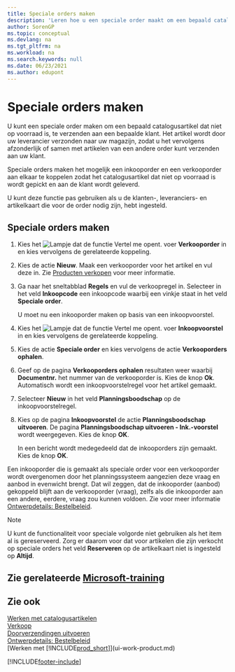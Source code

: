 ```yaml
---
title: Speciale orders maken
description: 'Leren hoe u een speciale order maakt om een bepaald catalogusartikel dat niet op voorraad is, te verzenden aan een bepaalde klant.'
author: SorenGP
ms.topic: conceptual
ms.devlang: na
ms.tgt_pltfrm: na
ms.workload: na
ms.search.keywords: null
ms.date: 06/23/2021
ms.author: edupont
---
```

# <a name="create-special-orders" />Speciale orders maken

U kunt een speciale order maken om een bepaald catalogusartikel dat niet op voorraad is, te verzenden aan een bepaalde klant. Het artikel wordt door uw leverancier verzonden naar uw magazijn, zodat u het vervolgens afzonderlijk of samen met artikelen van een andere order kunt verzenden aan uw klant.  

Speciale orders maken het mogelijk een inkooporder en een verkooporder aan elkaar te koppelen zodat het catalogusartikel dat niet op voorraad is wordt gepickt en aan de klant wordt geleverd.  

U kunt deze functie pas gebruiken als u de klanten-, leveranciers- en artikelkaart die voor de order nodig zijn, hebt ingesteld.  

## <a name="to-create-a-special-order" />Speciale orders maken

1.  Kies het ![Lampje dat de functie Vertel me opent.](media/ui-search/search_small.png "Vertel me wat u wilt doen") voer **Verkooporder** in en kies vervolgens de gerelateerde koppeling.  
2. Kies de actie **Nieuw**. Maak een  verkooporder voor het artikel en vul deze in. Zie [Producten verkopen](sales-how-sell-products.md) voor meer informatie.
3.  Ga naar het sneltabblad **Regels** en vul de verkoopregel in. Selecteer in het veld **Inkoopcode** een inkoopcode waarbij een vinkje staat in het veld **Speciale order**.

    U moet nu een inkooporder maken op basis van een inkoopvoorstel.  
4. Kies het ![Lampje dat de functie Vertel me opent.](media/ui-search/search_small.png "Vertel me wat u wilt doen") voer **Inkoopvoorstel** in en kies vervolgens de gerelateerde koppeling.  
5. Kies de actie **Speciale order** en kies vervolgens de actie **Verkooporders ophalen**.  
6.  Geef op de pagina **Verkooporders ophalen** resultaten weer waarbij **Documentnr.** het nummer van de verkooporder is. Kies de knop **Ok**. Automatisch wordt een inkoopvoorstelregel voor het artikel gemaakt.  
7.  Selecteer **Nieuw** in het veld **Planningsboodschap** op de inkoopvoorstelregel.  
8.  Kies op de pagina **Inkoopvoorstel** de actie **Planningsboodschap uitvoeren**. De pagina **Planningsboodschap uitvoeren - Ink.-voorstel** wordt weergegeven. Kies de knop **OK**.  

    In een bericht wordt medegedeeld dat de inkooporders zijn gemaakt. Kies de knop **OK**.  

Een inkooporder die is gemaakt als speciale order voor een verkooporder wordt overgenomen door het planningssysteem aangezien deze vraag en aanbod in evenwicht brengt. Dat wil zeggen, dat de inkooporder (aanbod) gekoppeld blijft aan de verkooporder (vraag), zelfs als die inkooporder aan een andere, eerdere, vraag zou kunnen voldoen. Zie voor meer informatie [Ontwerpdetails: Bestelbeleid](design-details-reservation-order-tracking-and-action-messaging.md).  

> [!NOTE]  
>  U kunt de functionaliteit voor speciale volgorde niet gebruiken als het item al is gereserveerd. Zorg er daarom voor dat voor artikelen die zijn verkocht op speciale orders het veld **Reserveren** op de artikelkaart niet is ingesteld op **Altijd**.  

## <a name="see-related-microsoft-training" />Zie gerelateerde [Microsoft-training](/training/modules/create-sales-documents-dynamics-365-business-central/)

## <a name="see-also" />Zie ook

[Werken met catalogusartikelen](inventory-how-work-nonstock-items.md)  
[Verkoop](sales-manage-sales.md)  
[Doorverzendingen uitvoeren](sales-how-drop-shipment.md)   
[Ontwerpdetails: Bestelbeleid](design-details-reservation-order-tracking-and-action-messaging.md)  
[Werken met [!INCLUDE[prod_short](includes/prod_short.md)]](ui-work-product.md)


[!INCLUDE[footer-include](includes/footer-banner.md)]

